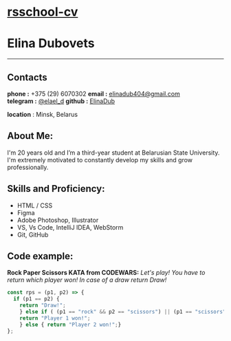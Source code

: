 # [rsschool-cv](https://github.com/ElinaDub/rsschool-cv.git)

# Elina Dubovets

****

## Contacts

 __phone :__ +375 (29) 6070302
 __email :__ elinadub404@gmail.com  
 __telegram :__ [@elael_d](https://web.telegram.org/k/#630350677)
 __github :__ [ElinaDub](https://github.com/ElinaDub)

 __location__ : Minsk, Belarus

## About Me:

I'm 20 years old and I’m a third-year student at Belarusian State University. I'm extremely motivated to constantly develop my skills and grow professionally.

## Skills and Proficiency:

- HTML / CSS
- Figma
- Adobe Photoshop, Illustrator
- VS, Vs Code, IntelliJ IDEA, WebStorm
- Git, GitHub

## Code example:

__Rock Paper Scissors KATA from CODEWARS:__
*Let's play! You have to return which player won! In case of a draw return Draw!*

```javascript
const rps = (p1, p2) => {
  if (p1 == p2) { 
    return "Draw!";
    } else if ( (p1 == "rock" && p2 == "scissors") || (p1 == "scissors" && p2 == "paper" ) || (p1 == "paper" && p2 == "rock") ) {
    return "Player 1 won!";
    } else { return "Player 2 won!";}
};
```
